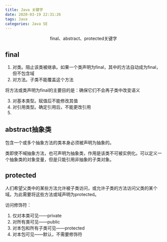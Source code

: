 ```yaml
---
title: Java 关键字
date: 2020-03-19 22:31:26
tags: Java
categories: Java SE
---
```


<center>
    final、abstract、protected关键字
</center>

<!--more-->

## final 

1. 对类。阻止该类被继承。如果一个类声明为final，其中的方法自动成为final，但不包含域
2. 对方法。子类不能覆盖这个方法

将方法或类声明为final的主要目的是：确保它们不会再子类中改变语义

3. 对基本类型。赋值后不能修改其值
4. 对引用类型。确定引用后，不能更改引用
5. 

## abstract抽象类

包含一个或多个抽象方法的类本身必须被声明为抽象的。

类即使不喊抽象方法，也可声明为抽象类，作用是该类不可被实例化。可以定义一个抽象类的对象变量，但是只能引用非抽象的子类对象。



## protected

人们希望父类中的某些方法允许被子类访问，或允许子类的方法访问父类的某个域。为此需要将这些方法或域声明为protected。

访问修饰符：

1. 仅对本类可见——private
2. 对所有类可见——public
3. 对本包和所有子类可见——protected
4. 对本包可见——默认，不需要修饰符